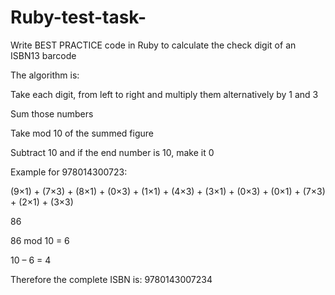 # Ruby-test-task-

Write BEST PRACTICE code in Ruby to calculate the check digit of an ISBN13 barcode

The algorithm is:

Take each digit, from left to right and multiply them alternatively by 1 and 3

Sum those numbers

Take mod 10 of the summed figure

Subtract 10 and if the end number is 10, make it 0

Example for 978014300723:

(9×1) + (7×3) + (8×1) + (0×3) + (1×1) + (4×3) + (3×1) + (0×3) + (0×1) + (7×3) + (2×1) + (3×3)

86

86 mod 10 = 6

10 – 6 = 4

Therefore the complete ISBN is: 9780143007234
